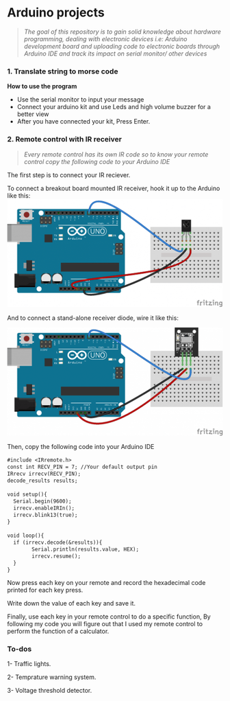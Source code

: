 # Arduino projects

>_The goal of this repository is to gain solid knowledge about hardware programming, dealing with electronic devices i.e: Arduino development board and uploading code to electronic boards through Arduino IDE and track its impact on serial monitor/ other devices_

### 1. Translate string to morse code
**How to use the program**
* Use the serial monitor to input your message
* Connect your arduino kit and use Leds and high volume buzzer for a better view
* After you have connected your kit, Press Enter.

### 2. Remote control with IR receiver
>_Every remote control has its own IR code so to know your remote control copy the following code to your Arduino IDE_

The first step is to connect your IR reciever.

To connect a breakout board mounted IR receiver, hook it up to the Arduino like this:
![Breakout mounter IR receiver](https://github.com/ziyadelbanna/Arduino/blob/master/IR/Arduino-IR-Remote-Receiver-Stand-Alone-IR-Receiver-Wiring-Diagram.png)

And to connect a stand-alone receiver diode, wire it like this:

![Stand alone receiver diode](https://github.com/ziyadelbanna/Arduino/blob/master/IR/To%20connect%20a%20stand-alone%20receiver%20diode%2C%20wire%20it%20like%20this:)


Then, copy the following code into your Arduino IDE

```
#include <IRremote.h>
const int RECV_PIN = 7; //Your default output pin
IRrecv irrecv(RECV_PIN);
decode_results results;

void setup(){
  Serial.begin(9600);
  irrecv.enableIRIn();
  irrecv.blink13(true);
}

void loop(){
  if (irrecv.decode(&results)){
        Serial.println(results.value, HEX);
        irrecv.resume();
  }
}
```
Now press each key on your remote and record the hexadecimal code printed for each key press.

Write down the value of each key and save it.

Finally, use each key in your remote control to do a specific function, By following my code you will figure out that I used my remote control to perform the function of a calculator.

### To-dos
1- Traffic lights.

2- Temprature warning system.

3- Voltage threshold detector.
